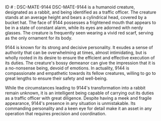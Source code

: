 ID # : DSC-MATE-9144
DSC-MATE-9144 is a humanoid creature, designated as a rabbit, and being identified as a traffic officer. The creature stands at an average height and bears a cylindrical head, covered by a bucket hat. The face of 9144 possesses a frightened mouth that appears to be in a state of constant alarm, while its eyes are adorned with nerdy glasses. The creature is frequently seen wearing a vivid red scarf, serving as the only ornament for its body. 

9144 is known for its strong and decisive personality. It exudes a sense of authority that can be overwhelming at times, almost intimidating, but is wholly rooted in its desire to ensure the efficient and effective execution of its duties. The creature's bossy demeanor can give the impression that it is a no-nonsense being, devoid of emotions. In actuality, 9144 is compassionate and empathetic towards its fellow creatures, willing to go to great lengths to ensure their safety and well-being. 

While the circumstances leading to 9144's transformation into a rabbit remain unknown, it is an intelligent being capable of carrying out its duties as a traffic officer with great diligence. Despite having a meek and fragile appearance, 9144's presence in any situation is unmistakable. Its commanding personality and a keen eye for detail make it an asset in any operation that requires precision and coordination.